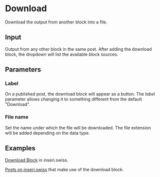 # Download

Download the output from another block into a file.

## Input

Output from any other block in the same post.
After adding the download block, the dropdown will list the available block sources.

## Parameters

### Label

On a published post, the download block will appear as a button.
The _label_ parameter allows changing it to something different from the default "Download".

### File name

Set the name under which the file will be downloaded.
The file extension will be added depending on the data type.

## Examples

[Download Block](https://inseri.swiss/2023/03/download-block/) in inseri.swiss.

[Posts on inseri.swiss](https://inseri.swiss/tag/download/) that make use of the download block.
